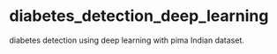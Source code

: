 # diabetes_detection_deep_learning
diabetes detection using deep learning with pima Indian dataset.
